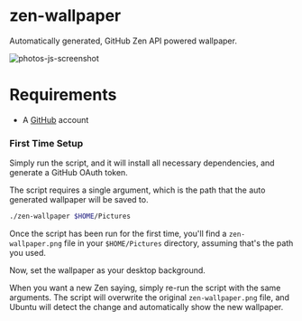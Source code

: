 zen-wallpaper
=============

Automatically generated, GitHub Zen API powered wallpaper.

![photos-js-screenshot](http://taeram.github.io/media/zen-wallpaper.png)

Requirements
============

* A [GitHub](https://github.com/) account

### First Time Setup

Simply run the script, and it will install all necessary dependencies, and generate a GitHub OAuth token.

The script requires a single argument, which is the path that the auto generated wallpaper will be saved to.

```bash
./zen-wallpaper $HOME/Pictures
```

Once the script has been run for the first time, you'll find a `zen-wallpaper.png` file in your `$HOME/Pictures` directory,
assuming that's the path you used.

Now, set the wallpaper as your desktop background. 

When you want a new Zen saying, simply re-run the script with the same arguments. The script will overwrite the 
original `zen-wallpaper.png` file, and Ubuntu will detect the change and automatically show the new wallpaper.

